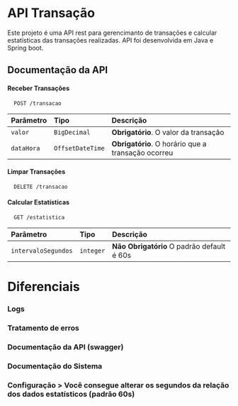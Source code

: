 #  API Transação

Este projeto é uma API rest para gerencimanto de transações e calcular estatísticas das transações realizadas.
API foi desenvolvida em Java e Spring boot.

## Documentação da API

#### Receber Transações

```http
  POST /transacao
```

| Parâmetro   | Tipo       | Descrição                           |
| :---------- | :--------- | :---------------------------------- |
| `valor` | `BigDecimal` | **Obrigatório**. O valor da transação 
| `dataHora` | `OffsetDateTime` | **Obrigatório**. O horário que a transação ocorreu

#### Limpar Transações

```http
  DELETE /transacao
```

#### Calcular Estatísticas

```http
  GET /estatistica
```

| Parâmetro   | Tipo       | Descrição                                   |
| :---------- | :--------- | :------------------------------------------ |
| `intervaloSegundos` | `integer` | **Não Obrigatório** O padrão default é 60s  |

# Diferenciais

### Logs
### Tratamento de erros
### Documentação da API (swagger)
### Documentação do Sistema
### Configuração > Você consegue alterar os segundos da relação dos dados estatísticos (padrão 60s)
